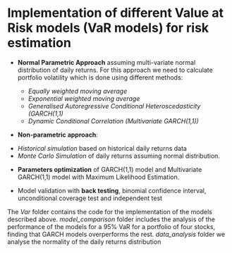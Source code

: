 # Implementation of different Value at Risk models (VaR models) for risk estimation


* **Normal Parametric Approach** assuming multi-variate normal distribution of daily returns. For this approach 
we need to calculate portfolio volatility which is done using different methods: 

  - *Equally weighted moving average*
  - *Exponential weighted moving average*
  - *Generalised Autoregressive Conditional Heteroscedasticity (GARCH(1,1)*
  - *Dynamic Conditional Correlation (Multivariate GARCH(1,1))*

*	**Non-parametric approach**: 

  - *Historical simulation* based on historical daily returns data
  - *Monte Carlo Simulation* of daily returns assuming normal distribution.

* **Parameters optimization** of GARCH(1,1) model and Multivariate GARCH(1,1) model with Maximum Likelihood Estimation.
  
*	Model validation with **back testing**, binomial confidence interval,  unconditional coverage test and independent test 

The *Var* folder contains the code for the implementation of the models described above. 
*model_comparison* folder includes  the analysis of the performance of the models for a 95% VaR for a portfolio of four 
stocks, finding that GARCH models overperforms the rest. *data_analysis* folder we analyse the normality of the
daily returns distribution
